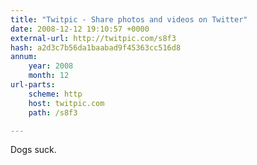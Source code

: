 ```yaml
---
title: "Twitpic - Share photos and videos on Twitter"
date: 2008-12-12 19:10:57 +0000
external-url: http://twitpic.com/s8f3
hash: a2d3c7b56da1baabad9f45363cc516d8
annum:
    year: 2008
    month: 12
url-parts:
    scheme: http
    host: twitpic.com
    path: /s8f3

---
```


Dogs suck. 
